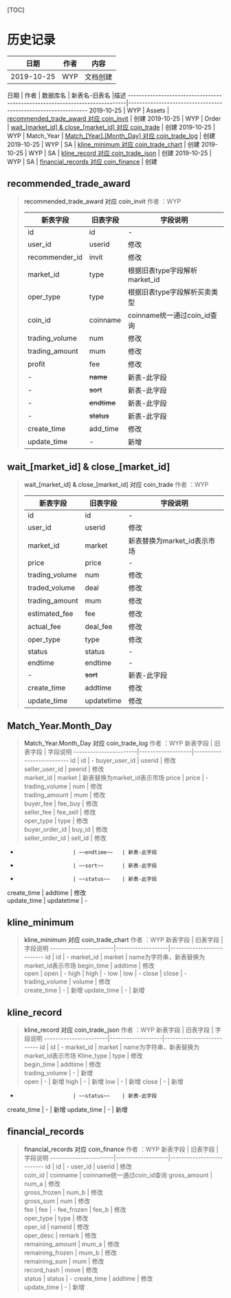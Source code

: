 [TOC]

# 历史记录
日期		 | 作者		| 内容
-------------|----------|------------------------------
2019-10-25   | WYP     | 文档创建


日期		 | 作者		|  数据库名               | 新表名-旧表名                                                                         |描述
-----------------------------------------------------------------------------|---------------------------------------------------------------
2019-10-25   | WYP     | Assets               | [recommended_trade_award 对应 coin_invit](#recommended_trade_award)                  | 创建
2019-10-25   | WYP     | Order                | [wait_[market_id] & close_[market_id] 对应 coin_trade](#trade)                       | 创建
2019-10-25   | WYP     | Match_Year           | [Match_[Year].[Month_Day] 对应 coin_trade_log](#trade_log)                           | 创建
2019-10-25   | WYP     | SA                   | [kline_minimum 对应 coin_trade_chart](#kline_minimum)                                | 创建
2019-10-25   | WYP     | SA                   | [kline_record 对应 coin_trade_json](#kline_record)                                   | 创建
2019-10-25   | WYP     | SA                   | [financial_records 对应 coin_finance](#financial_records)                            | 创建


## recommended_trade_award
> <a id="recommended_trade_award">recommended_trade_award 对应 coin_invit</a>
> 作者 ：WYP
>
> 新表字段                  | 旧表字段           | 字段说明
> -----------------------|-------------------|--------------------------
> id                      | id                | -
> user_id                 | userid            | 修改      
> recommender_id          | invit             | 修改      
> market_id               | type              | 根据旧表type字段解析market_id
> oper_type               | type              | 根据旧表type字段解析买卖类型      
> coin_id                 | coinname          | coinname统一通过coin_id查询
> trading_volume          | num               | 修改      
> trading_amount          | mum               | 修改      
> profit                  | fee               | 修改      
> -                       | ~~name~~          | 新表-此字段
> -                       | ~~sort~~          | 新表-此字段
> -                       | ~~endtime~~       | 新表-此字段
> -                       | ~~status~~        | 新表-此字段
> create_time             | add_time          | 修改
> update_time             | -                 | 新增    


## wait_[market_id] & close_[market_id]
> <a id="trade">wait_[market_id] & close_[market_id] 对应 coin_trade</a>
> 作者 ：WYP
>
> 新表字段                  | 旧表字段           | 字段说明
> -----------------------|-------------------|--------------------------
> id                      | id                | -
> user_id                 | userid            | 修改      
> market_id               | market            | 新表替换为market_id表示市场
> price                   | price             | -
> trading_volume          | num               | 修改      
> traded_volume           | deal              | 修改      
> trading_amount          | mum               | 修改      
> estimated_fee           | fee               | 修改      
> actual_fee              | deal_fee          | 修改      
> oper_type               | type              | 修改      
> status                  | status            | -
> endtime                 | endtime           | -
> -                       | ~~sort~~          | 新表-此字段
> create_time             | addtime           | 修改      
> update_time             | updatetime        | 修改      






## Match_Year.Month_Day
> <a id="trade_log">Match_Year.Month_Day 对应 coin_trade_log</a>
> 作者 ：WYP
新表字段                  | 旧表字段           | 字段说明
-----------------------|-------------------|--------------------------
id                      | id            | -
buyer_user_id           | userid        | 修改      
seller_user_id          | peerid        | 修改      
market_id               | market        | 新表替换为market_id表示市场
price                   | price         | -
trading_volume          | num           | 修改      
trading_amount          | mum           | 修改      
buyer_fee               | fee_buy       | 修改      
seller_fee              | fee_sell      | 修改      
oper_type               | type          | 修改      
buyer_order_id          | buy_id        | 修改      
seller_order_id         | sell_id       | 修改      
-                       | ~~endtime~~   | 新表-此字段
-                       | ~~sort~~      | 新表-此字段
-                       | ~~status~~    | 新表-此字段
create_time             | addtime       | 修改      
update_time             | updatetime    | -






## kline_minimum
> <a id="kline_minimum">kline_minimum 对应 coin_trade_chart</a>
> 作者 ：WYP
新表字段                  | 旧表字段           | 字段说明
-----------------------|-------------------|--------------------------
id                      | id            | -
market_id               | market        | name为字符串，新表替换为market_id表示市场
begin_time              | addtime       | 修改      
open                    | open          | -
high                    | high          | -
low                     | low           | -
close                   | close         | -
trading_volume          | volume        | 修改      
create_time             | -             | 新增
update_time             | -             | 新增



## kline_record
> <a id="kline_record">kline_record 对应 coin_trade_json</a>
> 作者 ：WYP
新表字段                  | 旧表字段           | 字段说明
-----------------------|-------------------|--------------------------
id                      | id            | -
market_id               | market        | name为字符串，新表替换为market_id表示市场
Kline_type              | type          | 修改      
begin_time              | addtime       | 修改      
trading_volume          | -             | 新增   
open                    | -             | 新增
high                    | -             | 新增
low                     | -             | 新增
close                   | -             | 新增
-                       | ~~status~~    | 新表-此字段
create_time             | -             | 新增
update_time             | -             | 新增


## financial_records
> <a id="financial_records">financial_records 对应 coin_finance</a>
> 作者 ：WYP
新表字段                  | 旧表字段           | 字段说明
-----------------------|-------------------|--------------------------
id                      | id            | -
user_id                 | userid        | 修改      
coin_id                 | coinname      | coinname统一通过coin_id查询
gross_amount            | num_a         | 修改      
gross_frozen            | num_b         | 修改      
gross_sum               | num           | 修改      
fee                     | fee           | -
fee_frozen              | fee_b         | 修改      
oper_type               | type          | 修改       
oper_id                 | nameid        | 修改      
oper_desc               | remark        | 修改      
remaining_amount        | mum_a         | 修改      
remaining_frozen        | mum_b         | 修改      
remaining_sum           | mum           | 修改      
record_hash             | move          | 修改      
status                  | status        | -
create_time             | addtime       | 修改      
update_time             | -             | 新增